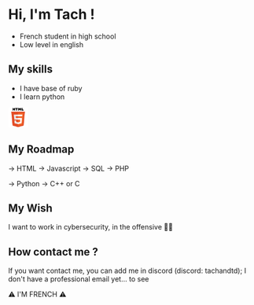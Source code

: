 # Hi, I'm Tach ! 

- French student in high school
- Low level in english 

## My skills 

- I have base of ruby 
- I learn python 

</a> <a href="https://www.w3.org/html/" target="_blank"> <img src="https://raw.githubusercontent.com/devicons/devicon/master/icons/html5/html5-original-wordmark.svg" alt="html5" width="40" height="40"/> </a> 

## My Roadmap 

-> HTML -> Javascript -> SQL -> PHP

-> Python -> C++ or C

## My Wish

I want to work in cybersecurity, in the offensive 🐱‍💻

## How contact me ?

If you want contact me, you can add me in discord (discord: tachandtd);
I don't have a professional email yet... to see 

⚠️ I'M FRENCH ⚠️

